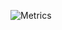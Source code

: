 ![Metrics](https://metrics.lecoq.io/mengweidongphp?template=classic&isocalendar=1&languages=1&lines=1&followup=1&gists=1&people=1&activity=1&isocalendar.duration=half-year&languages.limit=8&languages.colors=github&languages.threshold=0%25&people.limit=28&people.size=28&people.types=followers%2C%20following&people.identicons=false&people.shuffle=false&followup.sections=repositories&activity.limit=5&activity.days=14&activity.filter=all&activity.visibility=all&activity.timestamps=false&config.timezone=Asia%2FShanghai)
